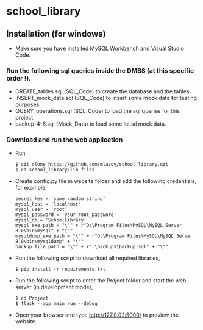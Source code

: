 # school_library

## Installation (for windows)

* Make sure you have installed MySQL Workbench and Visual Studio Code.

### Run the following sql queries inside the DMBS (at this specific order !).

* CREATE_tables.sql (SQL_Code) to create the database and the tables.
* INSERT_mock_data.sql (SQL_Code) to insert some mock data for testing purposes.
* QUERY_operations.sql (SQL_Code) to load the sql queries for this project.
* backup-4-6.sql (Mock_Data) to load some initial mock data.

### Download and run the web application

* Run

      $ git clone https://github.com/mlazoy/school_library.git
      $ cd school_library/lib-files

* Create config.py file in website folder and add the following credentials, for example,

      secret_key = 'some random string'
      mysql_host = 'localhost'
      mysql_user = 'root'
      mysql_password = 'your_root_password'
      mysql_db = 'SchoolLibrary'
      mysql_exe_path = "\"" + r"D:\Program Files\MySQL\MySQL Server 8.0\bin\mysql" + "\""
      mysqldump_exe_path = "\"" + r"D:\Program Files\MySQL\MySQL Server 8.0\bin\mysqldump" + "\""
      backup_file_path = "\"" + r".\backups\backup.sql" + "\""
      
* Run the following script to download all required libraries,

      $ pip install -r requirements.txt
      
* Run the following script to enter the Project folder and start the web-server (in development mode),

      $ cd Project
      $ flask --app main run --debug
      
* Open your browser and type http://127.0.0.1:5000/ to preview the website.
